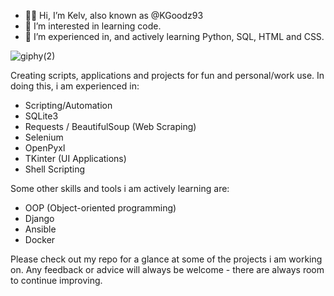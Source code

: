 - 👋🏾 Hi, I’m Kelv, also known as @KGoodz93
- 👀 I’m interested in learning code.
- 🌱 I’m experienced in, and actively learning Python, SQL, HTML and CSS.

![giphy(2)](https://user-images.githubusercontent.com/82043281/172653372-f3cb768f-ea68-40c0-96ab-4ad743a903de.gif)

Creating scripts, applications and projects for fun and personal/work use. In doing this, i am experienced in:

- Scripting/Automation
- SQLite3
- Requests / BeautifulSoup (Web Scraping)
- Selenium
- OpenPyxl
- TKinter (UI Applications)
- Shell Scripting

Some other skills and tools i am actively learning are:

- OOP (Object-oriented programming)
- Django
- Ansible
- Docker

Please check out my repo for a glance at some of the projects i am working on. Any feedback or advice will always be welcome - there are always room to continue improving.

<!---
KGoodz93/KGoodz93 is a ✨ special ✨ repository because its `README.md` (this file) appears on your GitHub profile.
You can click the Preview link to take a look at your changes.
--->
